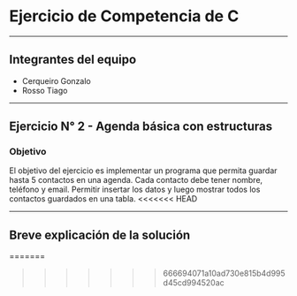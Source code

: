 # Ejercicio de Competencia de C

---

## Integrantes del equipo

- Cerqueiro Gonzalo
- Rosso Tiago

---

## Ejercicio N° 2 - Agenda básica con estructuras 

### Objetivo

El objetivo del ejercicio es implementar un programa que permita guardar hasta 5 contactos en una agenda. Cada contacto debe tener nombre, teléfono y email. Permitir insertar los datos y luego mostrar todos los contactos guardados en una tabla.
<<<<<<< HEAD


---

## Breve explicación de la solución
=======
>>>>>>> 666694071a10ad730e815b4d995d45cd994520ac



